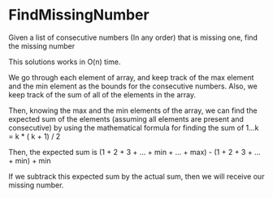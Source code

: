 # FindMissingNumber
Given a list of consecutive numbers (In any order) that is missing one, find the missing number

This solutions works in O(n) time.

We go through each element of array, and keep track of the max element and the min element as the bounds for the consecutive numbers.
Also, we keep track of the sum of all of the elements in the array.

Then, knowing the max and the min elements of the array, we can find the expected sum of the elements (assuming all elements are present and consecutive)
by using the mathematical formula for finding the sum of 1...k =  k * ( k + 1) / 2

Then, the  expected sum is (1 + 2 + 3 + ... + min + ... + max) - (1 + 2 + 3 + ... + min) + min

If we subtrack this expected sum by the actual sum, then we will receive our missing number.
